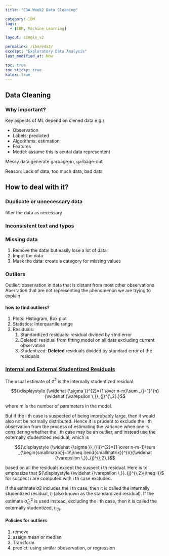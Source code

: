 ```yaml
---
title: "EDA Week2 Data Cleaning"

category: IBM
tags:
  - [IBM, Machine Learning]

layout: single_v2

permalink: /ibm/eda2/
excerpt: "Exploratory Data Analysis"
last_modified_at: Now

toc: true
toc_sticky: true
katex: true
---
```


## Data Cleaning

### Why important?
Key aspects of ML depend on clened data
e.g.)
- Observation
- Labels: predicted
- Algorithms: estimation
- Features
- Model: assume this is acutal data representent 

Messy data generate garbage-in, garbage-out

Reason: Lack of data, too much data, bad data

## How to deal with it?
### Duplicate or unnecessary data
filter the data as necessary

### Inconsistent text and typos

### Missing data
1. Remove the data\\ but easily lose a lot of data
2. Imput the data
3. Mask the data: create a category for missing values

### Outliers
Outlier: observation in data that is distant from most other observations
Aberration that are not representing the phenomenon we are trying to explain
#### how to find outliers?
1. Plots: Histogram, Box plot
2. Statistics: Interquartile range
3. Residuals: 
   1. Standardized residuals: residual divided by stnd error
   2. Deleted: residual from fitting model on all data excluding current observation
   3. Studentized: **Deleted** residuals divided by standard error of the residuals

### [Internal and External Studentized Residuals](https://en.wikipedia.org/wiki/Studentized_residual#Internal_and_external_studentization)

The usual estimate of $σ^2$ is the internally studentized residual

$${\displaystyle {\widehat {\sigma }}^{2}={1 \over n-m}\sum _{j=1}^{n}{\widehat {\varepsilon \,}}_{j}^{\,2}.}$$

where m is the number of parameters in the model.

But if the i th case is suspected of being improbably large, then it would also not be normally distributed. Hence it is prudent to exclude the i th observation from the process of estimating the variance when one is considering whether the i th case may be an outlier, and instead use the externally studentized residual, which is

$${\displaystyle {\widehat {\sigma }}_{(i)}^{2}={1 \over n-m-1}\sum _{\begin{smallmatrix}j=1\\j\neq i\end{smallmatrix}}^{n}{\widehat {\varepsilon \,}}_{j}^{\,2},}$$

based on all the residuals except the suspect i th residual. Here is to emphasize that ${\displaystyle {\widehat {\varepsilon \,}}_{j}^{\,2}(j\neq i)}$ for suspect i are computed with i th case excluded.

If the estimate σ2 includes the i th case, then it is called the internally studentized residual, ${\displaystyle t_{i}}$ (also known as the standardized residual). If the estimate $\widehat {\sigma }_{(i)}^{2}$ is used instead, excluding the i th case, then it is called the externally studentized, $t_{i(i)}$.

#### Policies for outliers
1. remove
2. assign mean or median
3. Transform
4. predict: using similar obeservation, or regression
